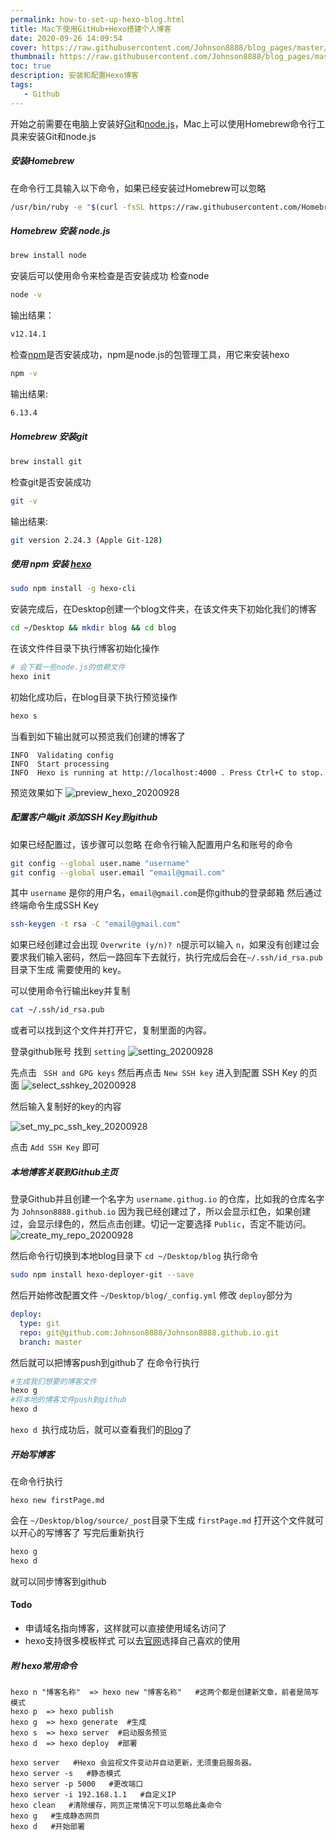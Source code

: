```yaml
---
permalink: how-to-set-up-hexo-blog.html
title: Mac下使用GitHub+Hexo搭建个人博客
date: 2020-09-26 14:09:54
cover: https://raw.githubusercontent.com/Johnson8888/blog_pages/master/images/page_conver_hexo.png
thumbnail: https://raw.githubusercontent.com/Johnson8888/blog_pages/master/images/page_conver_hexo.png
toc: true
description: 安装和配置Hexo博客
tags:
   - Github
---
```



开始之前需要在电脑上安装好[Git](https://git-scm.com/)和[node.js](https://nodejs.org/en/)，Mac上可以使用Homebrew命令行工具来安装Git和node.js

##### **安装Homebrew**
在命令行工具输入以下命令，如果已经安装过Homebrew可以忽略
``` bash
/usr/bin/ruby -e "$(curl -fsSL https://raw.githubusercontent.com/Homebrew/install/master/install)"
```
<!--more-->
##### **Homebrew 安装 node.js**
``` bash
brew install node
```
安装后可以使用命令来检查是否安装成功
检查node
``` bash
node -v
```
输出结果：
``` bash
v12.14.1
```
检查[npm](https://www.npmjs.com/)是否安装成功，npm是node.js的包管理工具，用它来安装hexo
``` bash
npm -v
```
输出结果:
``` bash
6.13.4
```
##### **Homebrew 安装git**
``` bash
brew install git
```
检查git是否安装成功
``` bash
git -v
``` 
输出结果:
``` bash
git version 2.24.3 (Apple Git-128)
```
##### **使用 npm 安装 [hexo](https://hexo.io/zh-cn/docs/)**
``` bash
sudo npm install -g hexo-cli
``` 
安装完成后，在Desktop创建一个blog文件夹，在该文件夹下初始化我们的博客
``` bash
cd ~/Desktop && mkdir blog && cd blog
``` 
在该文件件目录下执行博客初始化操作
``` bash
# 会下载一些node.js的依赖文件
hexo init
```
初始化成功后，在blog目录下执行预览操作
``` bash
hexo s 
``` 
当看到如下输出就可以预览我们创建的博客了
```
INFO  Validating config
INFO  Start processing
INFO  Hexo is running at http://localhost:4000 . Press Ctrl+C to stop. 
```
预览效果如下
![preview_hexo_20200928](https://raw.githubusercontent.com/Johnson8888/blog_pages/master/images/preview_hexo_20200928.jpg)



##### **配置客户端git  添加SSH Key到github**
如果已经配置过，该步骤可以忽略
在命令行输入配置用户名和账号的命令
``` bash
git config --global user.name "username"
git config --global user.email "email@gmail.com"
```
其中 `username` 是你的用户名，`email@gmail.com`是你github的登录邮箱
然后通过终端命令生成SSH Key
``` bash
ssh-keygen -t rsa -C "email@gmail.com"
```
如果已经创建过会出现 `Overwrite (y/n)? n`提示可以输入 `n`，如果没有创建过会要求我们输入密码，然后一路回车下去就行，执行完成后会在`~/.ssh/id_rsa.pub`目录下生成 需要使用的 key。

可以使用命令行输出key并复制
``` bash
cat ~/.ssh/id_rsa.pub
```
或者可以找到这个文件并打开它，复制里面的内容。

登录github账号 找到 `setting`
![setting_20200928](https://raw.githubusercontent.com/Johnson8888/blog_pages/master/images/setting_20200928.png)

先点击 ` SSH and GPG keys` 然后再点击 ` New SSH key ` 进入到配置 SSH Key 的页面
![select_sshkey_20200928](https://raw.githubusercontent.com/Johnson8888/blog_pages/master/images/select_sshkey_20200928.jpg?token=ABHYKC5WITD7CZYQDC4ABAK7OFO3W)

然后输入复制好的key的内容

![set_my_pc_ssh_key_20200928](https://raw.githubusercontent.com/Johnson8888/blog_pages/master/images/set_my_pc_ssh_key_20200928.png?token=ABHYKC4PWIEGG63VBN3Q3NS7OFPEC)

点击 ` Add SSH Key ` 即可

##### **本地博客关联到Github主页**
登录Github并且创建一个名字为 `username.githug.io` 的仓库，比如我的仓库名字为 `Johnson8888.github.io`
因为我已经创建过了，所以会显示红色，如果创建过，会显示绿色的，然后点击创建。切记一定要选择 `Public`，否定不能访问。
![create_my_repo_20200928](https://raw.githubusercontent.com/Johnson8888/blog_pages/master/images/create_my_repo_20200928.png?token=ABHYKCYY4HSYNU4W6VVG5Q27OFPVO)

然后命令行切换到本地blog目录下 `cd ~/Desktop/blog`
执行命令
``` bash 
sudo npm install hexo-deployer-git --save
```
然后开始修改配置文件 `~/Desktop/blog/_config.yml`
修改 `deploy`部分为
``` yaml
deploy:
  type: git
  repo: git@github.com:Johnson8888/Johnson8888.github.io.git
  branch: master
```
然后就可以把博客push到github了
在命令行执行
``` bash
#生成我们想要的博客文件
hexo g
#将本地的博客文件push到github
hexo d
```
`hexo d `执行成功后，就可以查看我们的[Blog](https://johnson8888.github.io)了

##### **开始写博客**
在命令行执行
```
hexo new firstPage.md 
```
会在 `~/Desktop/blog/source/_post`目录下生成 `firstPage.md` 打开这个文件就可以开心的写博客了
写完后重新执行
``` bash
hexo g
hexo d
```
就可以同步博客到github
#### **Todo**
- 申请域名指向博客，这样就可以直接使用域名访问了
- hexo支持很多模板样式 可以去[官网](https://hexo.io/themes/)选择自己喜欢的使用

##### **附 hexo常用命令**
```
hexo n "博客名称"  => hexo new "博客名称"   #这两个都是创建新文章，前者是简写模式
hexo p  => hexo publish
hexo g  => hexo generate  #生成
hexo s  => hexo server  #启动服务预览
hexo d  => hexo deploy  #部署  

hexo server   #Hexo 会监视文件变动并自动更新，无须重启服务器。
hexo server -s   #静态模式
hexo server -p 5000   #更改端口
hexo server -i 192.168.1.1   #自定义IP
hexo clean   #清除缓存，网页正常情况下可以忽略此条命令
hexo g   #生成静态网页
hexo d   #开始部署
```